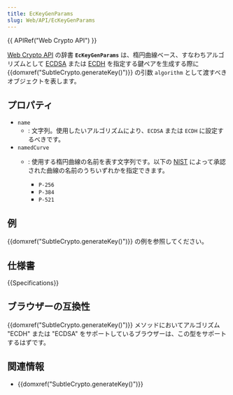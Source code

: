 ```yaml
---
title: EcKeyGenParams
slug: Web/API/EcKeyGenParams
---
```


{{ APIRef("Web Crypto API") }}

[Web Crypto API](/ja/docs/Web/API/Web_Crypto_API) の辞書 **`EcKeyGenParams`** は、楕円曲線ベース、すなわちアルゴリズムとして [ECDSA](/en-US/docs/Web/API/SubtleCrypto/sign#ecdsa) または [ECDH](/en-US/docs/Web/API/SubtleCrypto/deriveKey#ecdh) を指定する鍵ペアを生成する際に {{domxref("SubtleCrypto.generateKey()")}} の引数 `algorithm` として渡すべきオブジェクトを表します。

## プロパティ

- `name`
  - : 文字列。使用したいアルゴリズムにより、`ECDSA` または `ECDH` に設定するべきです。
- `namedCurve`
  - : 使用する楕円曲線の名前を表す文字列です。以下の [NIST](https://www.nist.gov/) によって承認された曲線の名前のうちいずれかを指定できます。

    - `P-256`
    - `P-384`
    - `P-521`

## 例

{{domxref("SubtleCrypto.generateKey()")}} の例を参照してください。

## 仕様書

{{Specifications}}

## ブラウザーの互換性

{{domxref("SubtleCrypto.generateKey()")}} メソッドにおいてアルゴリズム "ECDH" または "ECDSA" をサポートしているブラウザーは、この型をサポートするはずです。

## 関連情報

- {{domxref("SubtleCrypto.generateKey()")}}
